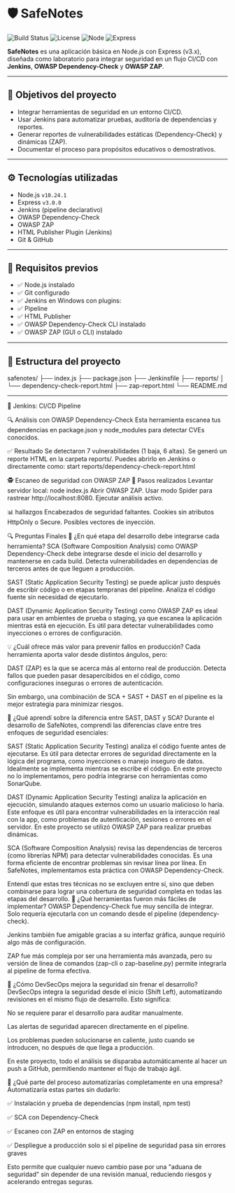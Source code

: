 # 🛡️ SafeNotes

![Build Status](https://img.shields.io/badge/build-passing-brightgreen)
![License](https://img.shields.io/badge/license-MIT-blue)
![Node](https://img.shields.io/badge/node-10.24.1-green)
![Express](https://img.shields.io/badge/express-v3.x-blue)

**SafeNotes** es una aplicación básica en Node.js con Express (v3.x), diseñada como laboratorio para integrar seguridad en un flujo CI/CD con **Jenkins**, **OWASP Dependency-Check** y **OWASP ZAP**.

---

## 📌 Objetivos del proyecto

- Integrar herramientas de seguridad en un entorno CI/CD.
- Usar Jenkins para automatizar pruebas, auditoría de dependencias y reportes.
- Generar reportes de vulnerabilidades estáticas (Dependency-Check) y dinámicas (ZAP).
- Documentar el proceso para propósitos educativos o demostrativos.

---

## ⚙️ Tecnologías utilizadas

- Node.js `v10.24.1`
- Express `v3.0.0`
- Jenkins (pipeline declarativo)
- OWASP Dependency-Check
- OWASP ZAP
- HTML Publisher Plugin (Jenkins)
- Git & GitHub

---

## 🧰 Requisitos previos

- ✅ Node.js instalado
- ✅ Git configurado
- ✅ Jenkins en Windows con plugins:
- ✅ Pipeline
- ✅ HTML Publisher
- ✅ OWASP Dependency-Check CLI instalado
- ✅ OWASP ZAP (GUI o CLI) instalado

---

## 📁 Estructura del proyecto
safenotes/
├── index.js
├── package.json
├── Jenkinsfile
├── reports/
│ └── dependency-check-report.html
├── zap-report.html
└── README.md


---

🧪 Jenkins: CI/CD Pipeline

🔍 Análisis con OWASP Dependency-Check
Esta herramienta escanea tus dependencias en package.json y node_modules para detectar CVEs conocidos.

✅ Resultado
Se detectaron 7 vulnerabilidades (1 baja, 6 altas).
Se generó un reporte HTML en la carpeta reports/.
Puedes abrirlo en Jenkins o directamente como:
start reports/dependency-check-report.html


🕵️ Escaneo de seguridad con OWASP ZAP
🔄 Pasos realizados
Levantar servidor local:
node index.js
Abrir OWASP ZAP.
Usar modo Spider para rastrear http://localhost:8080.
Ejecutar análisis activo.

📊 hallazgos
Encabezados de seguridad faltantes.
Cookies sin atributos HttpOnly o Secure.
Posibles vectores de inyección.


🔍 Preguntas Finales
📌 ¿En qué etapa del desarrollo debe integrarse cada herramienta?
SCA (Software Composition Analysis) como OWASP Dependency-Check debe integrarse desde el inicio del desarrollo y mantenerse en cada build. Detecta vulnerabilidades en dependencias de terceros antes de que lleguen a producción.

SAST (Static Application Security Testing) se puede aplicar justo después de escribir código o en etapas tempranas del pipeline. Analiza el código fuente sin necesidad de ejecutarlo.

DAST (Dynamic Application Security Testing) como OWASP ZAP es ideal para usar en ambientes de prueba o staging, ya que escanea la aplicación mientras está en ejecución. Es útil para detectar vulnerabilidades como inyecciones o errores de configuración.

💡 ¿Cuál ofrece más valor para prevenir fallos en producción?
Cada herramienta aporta valor desde distintos ángulos, pero:

DAST (ZAP) es la que se acerca más al entorno real de producción. Detecta fallos que pueden pasar desapercibidos en el código, como configuraciones inseguras o errores de autenticación.

Sin embargo, una combinación de SCA + SAST + DAST en el pipeline es la mejor estrategia para minimizar riesgos.

🧠 ¿Qué aprendí sobre la diferencia entre SAST, DAST y SCA?
Durante el desarrollo de SafeNotes, comprendí las diferencias clave entre tres enfoques de seguridad esenciales:

SAST (Static Application Security Testing) analiza el código fuente antes de ejecutarse. Es útil para detectar errores de seguridad directamente en la lógica del programa, como inyecciones o manejo inseguro de datos. Idealmente se implementa mientras se escribe el código. En este proyecto no lo implementamos, pero podría integrarse con herramientas como SonarQube.

DAST (Dynamic Application Security Testing) analiza la aplicación en ejecución, simulando ataques externos como un usuario malicioso lo haría. Este enfoque es útil para encontrar vulnerabilidades en la interacción real con la app, como problemas de autenticación, sesiones o errores en el servidor. En este proyecto se utilizó OWASP ZAP para realizar pruebas dinámicas.

SCA (Software Composition Analysis) revisa las dependencias de terceros (como librerías NPM) para detectar vulnerabilidades conocidas. Es una forma eficiente de encontrar problemas sin revisar línea por línea. En SafeNotes, implementamos esta práctica con OWASP Dependency-Check.

Entendí que estas tres técnicas no se excluyen entre sí, sino que deben combinarse para lograr una cobertura de seguridad completa en todas las etapas del desarrollo.
🔧 ¿Qué herramientas fueron más fáciles de implementar?
OWASP Dependency-Check fue muy sencilla de integrar. Solo requería ejecutarla con un comando desde el pipeline (dependency-check).

Jenkins también fue amigable gracias a su interfaz gráfica, aunque requirió algo más de configuración.

ZAP fue más compleja por ser una herramienta más avanzada, pero su versión de línea de comandos (zap-cli o zap-baseline.py) permite integrarla al pipeline de forma efectiva.

🔐 ¿Cómo DevSecOps mejora la seguridad sin frenar el desarrollo?
DevSecOps integra la seguridad desde el inicio (Shift Left), automatizando revisiones en el mismo flujo de desarrollo. Esto significa:

No se requiere parar el desarrollo para auditar manualmente.

Las alertas de seguridad aparecen directamente en el pipeline.

Los problemas pueden solucionarse en caliente, justo cuando se introducen, no después de que llega a producción.

En este proyecto, todo el análisis se disparaba automáticamente al hacer un push a GitHub, permitiendo mantener el flujo de trabajo ágil.

🤖 ¿Qué parte del proceso automatizarías completamente en una empresa?
Automatizaría estas partes sin dudarlo:

✅ Instalación y prueba de dependencias (npm install, npm test)

✅ SCA con Dependency-Check

✅ Escaneo con ZAP en entornos de staging

✅ Despliegue a producción solo si el pipeline de seguridad pasa sin errores graves

Esto permite que cualquier nuevo cambio pase por una "aduana de seguridad" sin depender de una revisión manual, reduciendo riesgos y acelerando entregas seguras.
